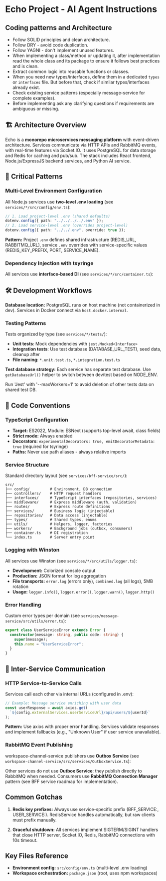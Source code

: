 # Echo Project - AI Agent Instructions

## Coding patterns and Architecture

- Follow SOLID principles and clean architecture.
- Follow DRY - avoid code duplication.
- Follow YAGNI - don't implement unused features.
- When implementing a class/method or updating it, after implementation read the whole class and its package to ensure it follows best practices and is clean.
- Extract common logic into reusable functions or classes.
- When you need new types/interfaces, define them in a dedicated `types` or `interfaces` file. But before that, check if similar types/interfaces already exist.
- Check existing service patterns (especially message-service for complete examples).
- Before implementing ask any clarifying questions if requirements are ambiguous or missing.

## 🏗️ Architecture Overview

Echo is a **monorepo microservices messaging platform** with event-driven architecture. Services communicate via HTTP APIs and RabbitMQ events, with real-time features via Socket.IO. It uses PostgreSQL for data storage and Redis for caching and pub/sub. The stack includes React frontend, Node.js/ExpressJS backend services, and Python AI service.

## 🔑 Critical Patterns

### Multi-Level Environment Configuration

All Node.js services use **two-level .env loading** (see `services/*/src/config/env.ts`):

```typescript
// 1. Load project-level .env (shared defaults)
dotenv.config({ path: "../../../../.env" });
// 2. Load service-level .env (overrides project-level)
dotenv.config({ path: "../../.env", override: true });
```

**Pattern:** Project `.env` defines shared infrastructure (REDIS_URL, RABBITMQ_URL), service `.env` overrides with service-specific values (REDIS_KEY_PREFIX, PORT, SERVICE_NAME).

### Dependency Injection with tsyringe

All services use **interface-based DI** (see `services/*/src/container.ts`):

## 🛠️ Development Workflows

**Database location:** PostgreSQL runs on host machine (not containerized in dev). Services in Docker connect via `host.docker.internal`.

### Testing Patterns

Tests organized by type (see `services/*/tests/`):

- **Unit tests**: Mock dependencies with `jest.Mocked<Interface>`
- **Integration tests**: Use test database (DATABASE_URL_TEST), seed data, cleanup after
- **File naming**: `*.unit.test.ts`, `*.integration.test.ts`

**Test database strategy:** Each service has separate test database. Use `getDatabaseUrl()` helper to switch between dev/test based on NODE_ENV.

Run 'Jest' with '--maxWorkers=1' to avoid deletion of other tests data on shared test DB.

## 📐 Code Conventions

### TypeScript Configuration

- **Target:** ES2022, Module: ESNext (supports top-level await, class fields)
- **Strict mode:** Always enabled
- **Decorators:** `experimentalDecorators: true, emitDecoratorMetadata: true` (required for tsyringe)
- **Paths:** Never use path aliases - always relative imports

### Service Structure

Standard directory layout (see `services/bff-service/src/`):

```
src/
├── config/         # Environment, DB connection
├── controllers/    # HTTP request handlers
├── interfaces/     # TypeScript interfaces (repositories, services)
├── middleware/     # Express middleware (auth, validation)
├── routes/         # Express route definitions
├── services/       # Business logic (injectable)
├── repositories/   # Data access (injectable)
├── types/          # Shared types, enums
├── utils/          # Helpers, logger, factories
├── workers/        # Background jobs (outbox, consumers)
├── container.ts    # DI registration
└── index.ts        # Server entry point
```

### Logging with Winston

All services use Winston (see `services/*/src/utils/logger.ts`):

- **Development:** Colorized console output
- **Production:** JSON format for log aggregation
- **File transports:** `error.log` (errors only), `combined.log` (all logs), 5MB rotation
- **Usage:** `logger.info()`, `logger.error()`, `logger.warn()`, `logger.http()`

### Error Handling

Custom error types per domain (see `services/message-service/src/utils/error.ts`):

```typescript
export class UserServiceError extends Error {
  constructor(message: string, public code: string) {
    super(message);
    this.name = "UserServiceError";
  }
}
```

## 🔄 Inter-Service Communication

### HTTP Service-to-Service Calls

Services call each other via internal URLs (configured in .env):

```typescript
// Example: Message service enriching with user data
const userResponse = await axios.get(
  `${config.externalServices.userServiceUrl}/api/users/${userId}`
);
```

**Pattern:** Use axios with proper error handling. Services validate responses and implement fallbacks (e.g., "Unknown User" if user service unavailable).

### RabbitMQ Event Publishing

workspace-channel-service publishers use **Outbox Service** (see `workspace-channel-service/src/services/OutboxService.ts`):

Other services do not use **Outbox Service**; they publish directly to RabbitMQ when needed.
Consumers use **RabbitMQ Connection Manager** pattern (see BFF service roadmap for implementation).

## Common Gotchas

1. **Redis key prefixes:** Always use service-specific prefix (BFF_SERVICE:, USER_SERVICE:). RedisService handles automatically, but raw clients must prefix manually.

2. **Graceful shutdown:** All services implement SIGTERM/SIGINT handlers that close HTTP server, Socket.IO, Redis, RabbitMQ connections with 10s timeout.

## Key Files Reference

- **Environment config:** `src/config/env.ts` (multi-level .env loading)
- **Workspace orchestration:** `package.json` (root, uses npm workspaces)
